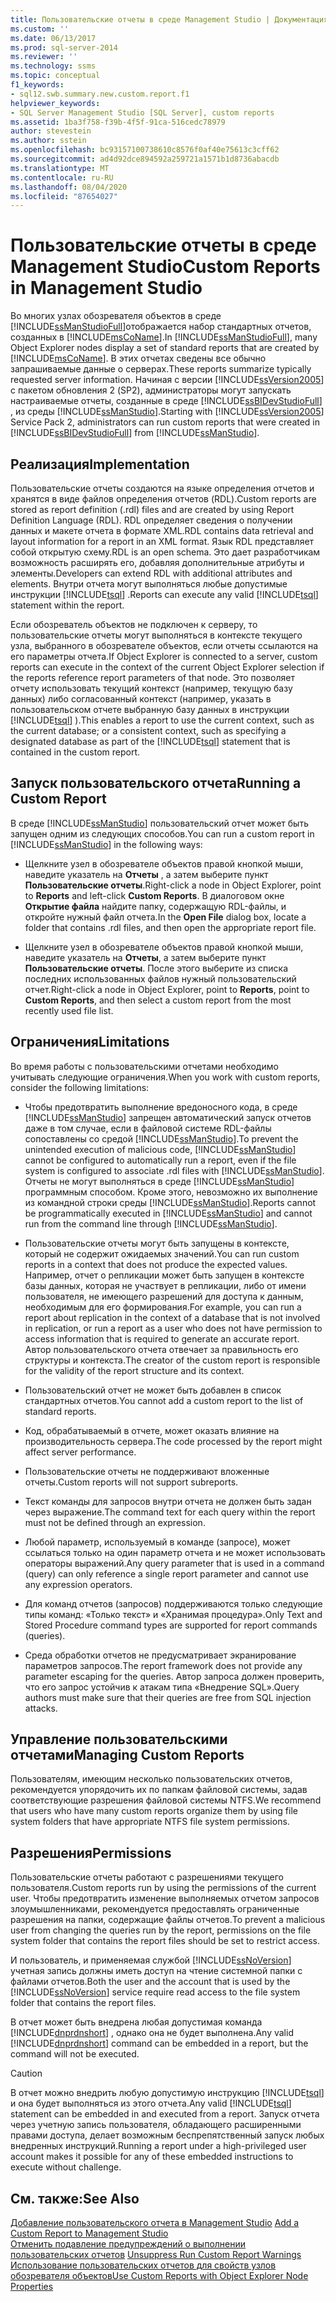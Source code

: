 ```yaml
---
title: Пользовательские отчеты в среде Management Studio | Документация Майкрософт
ms.custom: ''
ms.date: 06/13/2017
ms.prod: sql-server-2014
ms.reviewer: ''
ms.technology: ssms
ms.topic: conceptual
f1_keywords:
- sql12.swb.summary.new.custom.report.f1
helpviewer_keywords:
- SQL Server Management Studio [SQL Server], custom reports
ms.assetid: 1ba3f758-f39b-4f5f-91ca-516cedc78979
author: stevestein
ms.author: sstein
ms.openlocfilehash: bc93157100738610c8576f0af40e75613c3cff62
ms.sourcegitcommit: ad4d92dce894592a259721a1571b1d8736abacdb
ms.translationtype: MT
ms.contentlocale: ru-RU
ms.lasthandoff: 08/04/2020
ms.locfileid: "87654027"
---
```

# <a name="custom-reports-in-management-studio"></a><span data-ttu-id="c3746-102">Пользовательские отчеты в среде Management Studio</span><span class="sxs-lookup"><span data-stu-id="c3746-102">Custom Reports in Management Studio</span></span>
  <span data-ttu-id="c3746-103">Во многих узлах обозревателя объектов в среде [!INCLUDE[ssManStudioFull](../../includes/ssmanstudiofull-md.md)]отображается набор стандартных отчетов, созданных в [!INCLUDE[msCoName](../../includes/msconame-md.md)].</span><span class="sxs-lookup"><span data-stu-id="c3746-103">In [!INCLUDE[ssManStudioFull](../../includes/ssmanstudiofull-md.md)], many Object Explorer nodes display a set of standard reports that are created by [!INCLUDE[msCoName](../../includes/msconame-md.md)].</span></span> <span data-ttu-id="c3746-104">В этих отчетах сведены все обычно запрашиваемые данные о серверах.</span><span class="sxs-lookup"><span data-stu-id="c3746-104">These reports summarize typically requested server information.</span></span> <span data-ttu-id="c3746-105">Начиная с версии [!INCLUDE[ssVersion2005](../../includes/ssversion2005-md.md)] с пакетом обновления 2 (SP2), администраторы могут запускать настраиваемые отчеты, созданные в среде [!INCLUDE[ssBIDevStudioFull](../../includes/ssbidevstudiofull-md.md)] , из среды [!INCLUDE[ssManStudio](../../includes/ssmanstudio-md.md)].</span><span class="sxs-lookup"><span data-stu-id="c3746-105">Starting with [!INCLUDE[ssVersion2005](../../includes/ssversion2005-md.md)] Service Pack 2, administrators can run custom reports that were created in [!INCLUDE[ssBIDevStudioFull](../../includes/ssbidevstudiofull-md.md)] from [!INCLUDE[ssManStudio](../../includes/ssmanstudio-md.md)].</span></span>  
  
## <a name="implementation"></a><span data-ttu-id="c3746-106">Реализация</span><span class="sxs-lookup"><span data-stu-id="c3746-106">Implementation</span></span>  
 <span data-ttu-id="c3746-107">Пользовательские отчеты создаются на языке определения отчетов и хранятся в виде файлов определения отчетов (RDL).</span><span class="sxs-lookup"><span data-stu-id="c3746-107">Custom reports are stored as report definition (.rdl) files and are created by using Report Definition Language (RDL).</span></span> <span data-ttu-id="c3746-108">RDL определяет сведения о получении данных и макете отчета в формате XML.</span><span class="sxs-lookup"><span data-stu-id="c3746-108">RDL contains data retrieval and layout information for a report in an XML format.</span></span> <span data-ttu-id="c3746-109">Язык RDL представляет собой открытую схему.</span><span class="sxs-lookup"><span data-stu-id="c3746-109">RDL is an open schema.</span></span> <span data-ttu-id="c3746-110">Это дает разработчикам возможность расширять его, добавляя дополнительные атрибуты и элементы.</span><span class="sxs-lookup"><span data-stu-id="c3746-110">Developers can extend RDL with additional attributes and elements.</span></span> <span data-ttu-id="c3746-111">Внутри отчета могут выполняться любые допустимые инструкции [!INCLUDE[tsql](../../includes/tsql-md.md)] .</span><span class="sxs-lookup"><span data-stu-id="c3746-111">Reports can execute any valid [!INCLUDE[tsql](../../includes/tsql-md.md)] statement within the report.</span></span>  
  
 <span data-ttu-id="c3746-112">Если обозреватель объектов не подключен к серверу, то пользовательские отчеты могут выполняться в контексте текущего узла, выбранного в обозревателе объектов, если отчеты ссылаются на его параметры отчета.</span><span class="sxs-lookup"><span data-stu-id="c3746-112">If Object Explorer is connected to a server, custom reports can execute in the context of the current Object Explorer selection if the reports reference report parameters of that node.</span></span> <span data-ttu-id="c3746-113">Это позволяет отчету использовать текущий контекст (например, текущую базу данных) либо согласованный контекст (например, указать в пользовательском отчете выбранную базу данных в инструкции [!INCLUDE[tsql](../../includes/tsql-md.md)] ).</span><span class="sxs-lookup"><span data-stu-id="c3746-113">This enables a report to use the current context, such as the current database; or a consistent context, such as specifying a designated database as part of the [!INCLUDE[tsql](../../includes/tsql-md.md)] statement that is contained in the custom report.</span></span>  
  
## <a name="running-a-custom-report"></a><span data-ttu-id="c3746-114">Запуск пользовательского отчета</span><span class="sxs-lookup"><span data-stu-id="c3746-114">Running a Custom Report</span></span>  
 <span data-ttu-id="c3746-115">В среде [!INCLUDE[ssManStudio](../../includes/ssmanstudio-md.md)] пользовательский отчет может быть запущен одним из следующих способов.</span><span class="sxs-lookup"><span data-stu-id="c3746-115">You can run a custom report in [!INCLUDE[ssManStudio](../../includes/ssmanstudio-md.md)] in the following ways:</span></span>  
  
-   <span data-ttu-id="c3746-116">Щелкните узел в обозревателе объектов правой кнопкой мыши, наведите указатель на **Отчеты** , а затем выберите пункт **Пользовательские отчеты**.</span><span class="sxs-lookup"><span data-stu-id="c3746-116">Right-click a node in Object Explorer, point to **Reports** and left-click **Custom Reports**.</span></span> <span data-ttu-id="c3746-117">В диалоговом окне **Открытие файла** найдите папку, содержащую RDL-файлы, и откройте нужный файл отчета.</span><span class="sxs-lookup"><span data-stu-id="c3746-117">In the **Open File** dialog box, locate a folder that contains .rdl files, and then open the appropriate report file.</span></span>  
  
-   <span data-ttu-id="c3746-118">Щелкните узел в обозревателе объектов правой кнопкой мыши, наведите указатель на **Отчеты**, а затем выберите пункт **Пользовательские отчеты**. После этого выберите из списка последних использованных файлов нужный пользовательский отчет.</span><span class="sxs-lookup"><span data-stu-id="c3746-118">Right-click a node in Object Explorer, point to **Reports**, point to **Custom Reports**, and then select a custom report from the most recently used file list.</span></span>  
  
## <a name="limitations"></a><span data-ttu-id="c3746-119">Ограничения</span><span class="sxs-lookup"><span data-stu-id="c3746-119">Limitations</span></span>  
 <span data-ttu-id="c3746-120">Во время работы с пользовательскими отчетами необходимо учитывать следующие ограничения.</span><span class="sxs-lookup"><span data-stu-id="c3746-120">When you work with custom reports, consider the following limitations:</span></span>  
  
-   <span data-ttu-id="c3746-121">Чтобы предотвратить выполнение вредоносного кода, в среде [!INCLUDE[ssManStudio](../../includes/ssmanstudio-md.md)] запрещен автоматический запуск отчетов даже в том случае, если в файловой системе RDL-файлы сопоставлены со средой [!INCLUDE[ssManStudio](../../includes/ssmanstudio-md.md)].</span><span class="sxs-lookup"><span data-stu-id="c3746-121">To prevent the unintended execution of malicious code, [!INCLUDE[ssManStudio](../../includes/ssmanstudio-md.md)] cannot be configured to automatically run a report, even if the file system is configured to associate .rdl files with [!INCLUDE[ssManStudio](../../includes/ssmanstudio-md.md)].</span></span> <span data-ttu-id="c3746-122">Отчеты не могут выполняться в среде [!INCLUDE[ssManStudio](../../includes/ssmanstudio-md.md)] программным способом. Кроме этого, невозможно их выполнение из командной строки среды [!INCLUDE[ssManStudio](../../includes/ssmanstudio-md.md)].</span><span class="sxs-lookup"><span data-stu-id="c3746-122">Reports cannot be programmatically executed in [!INCLUDE[ssManStudio](../../includes/ssmanstudio-md.md)] and cannot run from the command line through [!INCLUDE[ssManStudio](../../includes/ssmanstudio-md.md)].</span></span>  
  
-   <span data-ttu-id="c3746-123">Пользовательские отчеты могут быть запущены в контексте, который не содержит ожидаемых значений.</span><span class="sxs-lookup"><span data-stu-id="c3746-123">You can run custom reports in a context that does not produce the expected values.</span></span> <span data-ttu-id="c3746-124">Например, отчет о репликации может быть запущен в контексте базы данных, которая не участвует в репликации, либо от имени пользователя, не имеющего разрешений для доступа к данным, необходимым для его формирования.</span><span class="sxs-lookup"><span data-stu-id="c3746-124">For example, you can run a report about replication in the context of a database that is not involved in replication, or run a report as a user who does not have permission to access information that is required to generate an accurate report.</span></span> <span data-ttu-id="c3746-125">Автор пользовательского отчета отвечает за правильность его структуры и контекста.</span><span class="sxs-lookup"><span data-stu-id="c3746-125">The creator of the custom report is responsible for the validity of the report structure and its context.</span></span>  
  
-   <span data-ttu-id="c3746-126">Пользовательский отчет не может быть добавлен в список стандартных отчетов.</span><span class="sxs-lookup"><span data-stu-id="c3746-126">You cannot add a custom report to the list of standard reports.</span></span>  
  
-   <span data-ttu-id="c3746-127">Код, обрабатываемый в отчете, может оказать влияние на производительность сервера.</span><span class="sxs-lookup"><span data-stu-id="c3746-127">The code processed by the report might affect server performance.</span></span>  
  
-   <span data-ttu-id="c3746-128">Пользовательские отчеты не поддерживают вложенные отчеты.</span><span class="sxs-lookup"><span data-stu-id="c3746-128">Custom reports will not support subreports.</span></span>  
  
-   <span data-ttu-id="c3746-129">Текст команды для запросов внутри отчета не должен быть задан через выражение.</span><span class="sxs-lookup"><span data-stu-id="c3746-129">The command text for each query within the report must not be defined through an expression.</span></span>  
  
-   <span data-ttu-id="c3746-130">Любой параметр, используемый в команде (запросе), может ссылаться только на один параметр отчета и не может использовать операторы выражений.</span><span class="sxs-lookup"><span data-stu-id="c3746-130">Any query parameter that is used in a command (query) can only reference a single report parameter and cannot use any expression operators.</span></span>  
  
-   <span data-ttu-id="c3746-131">Для команд отчетов (запросов) поддерживаются только следующие типы команд: «Только текст» и «Хранимая процедура».</span><span class="sxs-lookup"><span data-stu-id="c3746-131">Only Text and Stored Procedure command types are supported for report commands (queries).</span></span>  
  
-   <span data-ttu-id="c3746-132">Среда обработки отчетов не предусматривает экранирование параметров запросов.</span><span class="sxs-lookup"><span data-stu-id="c3746-132">The report framework does not provide any parameter escaping for the queries.</span></span> <span data-ttu-id="c3746-133">Автор запроса должен проверить, что его запрос устойчив к атакам типа «Внедрение SQL».</span><span class="sxs-lookup"><span data-stu-id="c3746-133">Query authors must make sure that their queries are free from SQL injection attacks.</span></span>  
  
## <a name="managing-custom-reports"></a><span data-ttu-id="c3746-134">Управление пользовательскими отчетами</span><span class="sxs-lookup"><span data-stu-id="c3746-134">Managing Custom Reports</span></span>  
 <span data-ttu-id="c3746-135">Пользователям, имеющим несколько пользовательских отчетов, рекомендуется упорядочить их по папкам файловой системы, задав соответствующие разрешения файловой системы NTFS.</span><span class="sxs-lookup"><span data-stu-id="c3746-135">We recommend that users who have many custom reports organize them by using file system folders that have appropriate NTFS file system permissions.</span></span>  
  
## <a name="permissions"></a><span data-ttu-id="c3746-136">Разрешения</span><span class="sxs-lookup"><span data-stu-id="c3746-136">Permissions</span></span>  
 <span data-ttu-id="c3746-137">Пользовательские отчеты работают с разрешениями текущего пользователя.</span><span class="sxs-lookup"><span data-stu-id="c3746-137">Custom reports run by using the permissions of the current user.</span></span> <span data-ttu-id="c3746-138">Чтобы предотвратить изменение выполняемых отчетом запросов злоумышленниками, рекомендуется предоставлять ограниченные разрешения на папки, содержащие файлы отчетов.</span><span class="sxs-lookup"><span data-stu-id="c3746-138">To prevent a malicious user from changing the queries run by the report, permissions on the file system folder that contains the report files should be set to restrict access.</span></span>  
  
 <span data-ttu-id="c3746-139">И пользователь, и применяемая службой [!INCLUDE[ssNoVersion](../../includes/ssnoversion-md.md)] учетная запись должны иметь доступ на чтение системной папки с файлами отчетов.</span><span class="sxs-lookup"><span data-stu-id="c3746-139">Both the user and the account that is used by the [!INCLUDE[ssNoVersion](../../includes/ssnoversion-md.md)] service require read access to the file system folder that contains the report files.</span></span>  
  
 <span data-ttu-id="c3746-140">В отчет может быть внедрена любая допустимая команда [!INCLUDE[dnprdnshort](../../includes/dnprdnshort-md.md)] , однако она не будет выполнена.</span><span class="sxs-lookup"><span data-stu-id="c3746-140">Any valid [!INCLUDE[dnprdnshort](../../includes/dnprdnshort-md.md)] command can be embedded in a report, but the command will not be executed.</span></span>  
  
> [!CAUTION]  
>  <span data-ttu-id="c3746-141">В отчет можно внедрить любую допустимую инструкцию [!INCLUDE[tsql](../../includes/tsql-md.md)] и она будет выполняться из этого отчета.</span><span class="sxs-lookup"><span data-stu-id="c3746-141">Any valid [!INCLUDE[tsql](../../includes/tsql-md.md)] statement can be embedded in and executed from a report.</span></span> <span data-ttu-id="c3746-142">Запуск отчета через учетную запись пользователя, обладающего расширенными правами доступа, делает возможным беспрепятственный запуск любых внедренных инструкций.</span><span class="sxs-lookup"><span data-stu-id="c3746-142">Running a report under a high-privileged user account makes it possible for any of these embedded instructions to execute without challenge.</span></span>  
  

  
## <a name="see-also"></a><span data-ttu-id="c3746-143">См. также:</span><span class="sxs-lookup"><span data-stu-id="c3746-143">See Also</span></span>  
 <span data-ttu-id="c3746-144">[Добавление пользовательского отчета в Management Studio](add-a-custom-report-to-management-studio.md) </span><span class="sxs-lookup"><span data-stu-id="c3746-144">[Add a Custom Report to Management Studio](add-a-custom-report-to-management-studio.md) </span></span>  
 <span data-ttu-id="c3746-145">[Отменить подавление предупреждений о выполнении пользовательских отчетов](unsuppress-run-custom-report-warnings.md) </span><span class="sxs-lookup"><span data-stu-id="c3746-145">[Unsuppress Run Custom Report Warnings](unsuppress-run-custom-report-warnings.md) </span></span>  
 [<span data-ttu-id="c3746-146">Использование пользовательских отчетов для свойств узлов обозревателя объектов</span><span class="sxs-lookup"><span data-stu-id="c3746-146">Use Custom Reports with Object Explorer Node Properties</span></span>](use-custom-reports-with-object-explorer-node-properties.md)  
  
  
